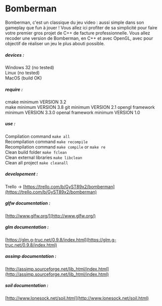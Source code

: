 # Bomberman
Bomberman, c'est un classique du jeu video : aussi simple dans son gameplay que fun à jouer ! Vous allez ici profiter de sa simplicité pour faire votre premier gros projet de C++ de facture professionnelle. Vous allez recoder une version de Bomberman, en C++ et avec OpenGL, avec pour objectif de réaliser un jeu le plus abouti possible.

##### devices :
Windows 32 (no tested)  
Linux (no tested)  
MacOS (build OK)  

##### require :
cmake minimum VERSION 3.2  
make minimum VERSION 3.8
git minimum VERSION 2.1
opengl framework minimum VERSION 3.3.0
openal framework minimum VERSION 1.0

##### use :
Compilation command `make all`  
Recompilation command `make recompile`  
Recompilation command `make compile` or `make re`  
Clean build folder `make fclean`  
Clean external libraries `make libclean`  
Clean all project `make cleanall`  

##### developement :
Trello -> [https://trello.com/b/GyST89x2/bomberman](https://trello.com/b/GyST89x2/bomberman)  

##### glfw documentation :
[http://www.glfw.org/](http://www.glfw.org/)  

##### glm documentation :
[https://glm.g-truc.net/0.9.8/index.html](https://glm.g-truc.net/0.9.8/index.html)  

##### assimp documentation :
[http://assimp.sourceforge.net/lib_html/index.html](http://assimp.sourceforge.net/lib_html/index.html)  

##### soil documentation :
[http://www.lonesock.net/soil.html](http://www.lonesock.net/soil.html)  
